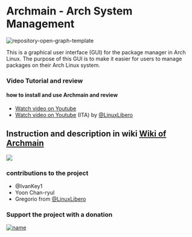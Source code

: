 # Archmain - Arch System Management 

![repository-open-graph-template](https://user-images.githubusercontent.com/103053714/216729571-1a7b7328-47bc-4aa1-a918-410354bd8b45.png)

This is a graphical user interface (GUI) for the package manager in Arch Linux. The purpose of this GUI is to make it easier for users to manage packages on their Arch Linux system.

### Video Tutorial and review
#### how to install and use Archmain and review

 - [Watch video on Youtube](https://youtu.be/4OONixHxFhc)
 - [Watch video on Youtube](https://www.youtube.com/watch?v=k6AKRPvCf2o&t=303s) (ITA) by [@LinuxLibero](https://www.youtube.com/@LinuxLibero) 


## Instruction and description in wiki [Wiki of Archmain](https://github.com/JonathanSanfilippo/Archmain/wiki) 

[![](https://user-images.githubusercontent.com/103053714/218287111-bc6a2057-e1c8-4b34-b14e-a9cfe0371071.png)](https://github.com/JonathanSanfilippo/Archmain/wiki)




### contributions to the project
- @IvanKey1
- Yoon Chan-ryul
- Gregorio from [@LinuxLibero](https://www.youtube.com/@LinuxLibero) 

### Support the project with a donation

[![name](https://ckdcf.org/wp-content/uploads/button-donate-paypal-1-300x137.png)](https://www.paypal.com/donate/?hosted_button_id=3C4YAF9NXMEWL)









